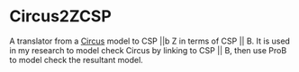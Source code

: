 # Circus2ZCSP
A translator from a [Circus](https://www.cs.york.ac.uk/circus/) model to CSP ||b Z in terms of CSP || B. It is used in my research to model check Circus by linking to CSP || B, then use ProB to model check the resultant model.
